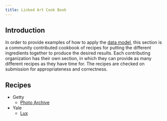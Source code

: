 ```yaml
---
title: Linked Art Cook Book
---
```


## Introduction

In order to provide examples of how to apply the [data model](/model/), this section is a community contributed cookbook of recipes for putting the different ingredients together to produce the desired results.  Each contributing organization has their own section, in which they can provide as many different recipes as they have time for.  The recipes are checked on submission for appropriateness and correctness.

## Recipes

* Getty
  * [Photo Archive](getty/photoarchive/)
* Yale
  * [Lux](yale/lux/)
